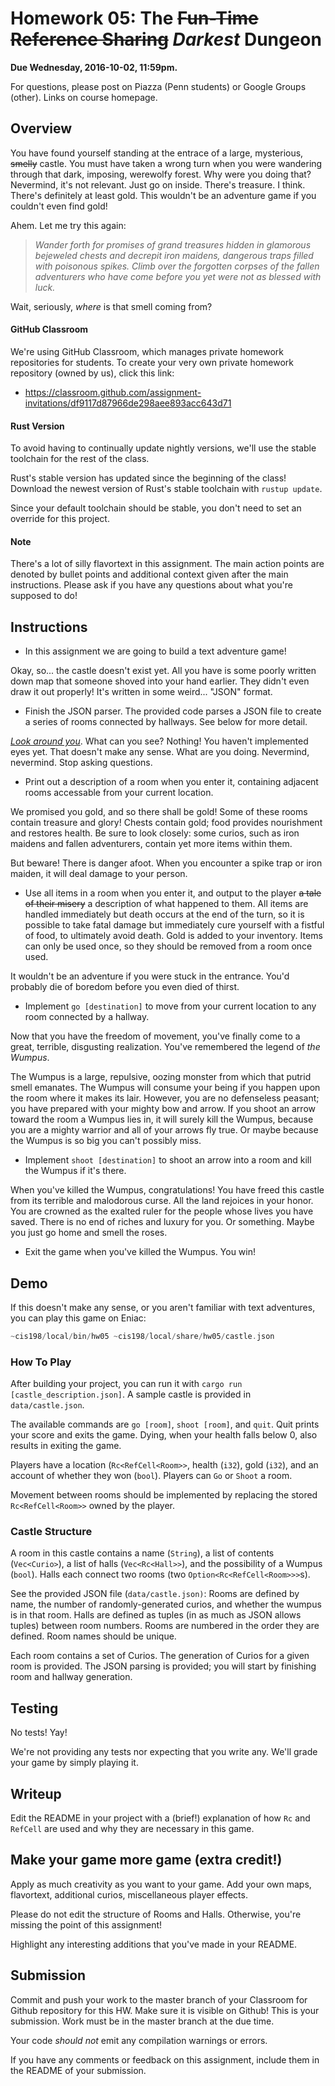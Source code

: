 # Homework 05: The ~~Fun-Time Reference Sharing~~ _Darkest_ Dungeon

**Due Wednesday, 2016-10-02, 11:59pm.**

For questions, please post on Piazza (Penn students) or Google Groups (other).
Links on course homepage.

## Overview

You have found yourself standing at the entrace of a large, mysterious,
~~smelly~~ castle. You must have taken a wrong turn when you were wandering
through that dark, imposing, werewolfy forest. Why were you doing that?
Nevermind, it's not relevant. Just go on inside. There's treasure. I think.
There's definitely at least gold. This wouldn't be an adventure game if you
couldn't even find gold!

Ahem. Let me try this again:

> _Wander forth for promises of grand treasures hidden in glamorous bejeweled
chests and decrepit iron maidens, dangerous traps filled with poisonous spikes.
Climb over the forgotten corpses of the fallen adventurers who have come before
you yet were not as blessed with luck._

Wait, seriously, _where_ is that smell coming from?

#### GitHub Classroom

We're using GitHub Classroom, which manages private homework repositories
for students. To create your very own private homework repository (owned by
us), click this link:

* https://classroom.github.com/assignment-invitations/df9117d87966de298aee893acc643d71

#### Rust Version

To avoid having to continually update nightly versions, we'll use the stable
toolchain for the rest of the class.

Rust's stable version has updated since the beginning of the class! Download the
newest version of Rust's stable toolchain with `rustup update`.

Since your default toolchain should be stable, you don't need to set an override
for this project.

#### Note

There's a lot of silly flavortext in this assignment. The main action points are
denoted by bullet points and additional context given after the main
instructions. Please ask if you have any questions about what you're supposed to
do!

## Instructions

- In this assignment we are going to build a text adventure game!

Okay, so... the castle doesn't exist yet. All you have is some poorly
written down map that someone shoved into your hand earlier. They didn't even
draw it out properly! It's written in some weird... "JSON" format.

- Finish the JSON parser. The provided code parses a JSON file to create a
  series of rooms connected by hallways. See below for more detail.

[*Look around you*][]. What can you see? Nothing! You haven't implemented eyes
yet. That doesn't make any sense. What are you doing. Nevermind, nevermind. Stop
asking questions.

[*Look around you*]: https://www.youtube.com/watch?v=gaI6kBVyu00

- Print out a description of a room when you enter it, containing  adjacent
  rooms accessable from your current location.

We promised you gold, and so there shall be gold! Some of these rooms contain
treasure and glory! Chests contain gold; food provides nourishment and restores
health. Be sure to look closely: some curios, such as iron maidens and fallen
adventurers, contain yet more items within them.

But beware! There is danger afoot. When you encounter a spike trap or iron
maiden, it will deal damage to your person.

- Use all items in a room when you enter it, and output to the player ~~a tale
  of their misery~~ a description of what happened to them. All items are
  handled immediately but death occurs at the end of the turn, so it is possible
  to take fatal damage but immediately cure yourself with a fistful of food, to
  ultimately avoid death. Gold is added to your inventory. Items can only be
  used once, so they should be removed from a room once used.

It wouldn't be an adventure if you were stuck in the entrance. You'd probably
die of boredom before you even died of thirst.

- Implement `go [destination]` to move from your current location to any
  room connected by a hallway.

Now that you have the freedom of movement, you've finally come to a great,
terrible, disgusting realization. You've remembered the legend of *the Wumpus*.

The Wumpus is a large, repulsive, oozing monster from which that putrid smell
emanates. The Wumpus will consume your being if you happen upon the room where
it makes its lair. However, you are no defenseless peasant; you have prepared
with your mighty bow and arrow. If you shoot an arrow toward the room a Wumpus
lies in, it will surely kill the Wumpus, because you are a mighty warrior and
all of your arrows fly true. Or maybe because the Wumpus is so big you can't
possibly miss.

- Implement `shoot [destination]` to shoot an arrow into a room and kill the
  Wumpus if it's there.

When you've killed the Wumpus, congratulations! You have freed this castle from
its terrible and malodorous curse. All the land rejoices in your honor. You are
crowned as the exalted ruler for the people whose lives you have saved. There is
no end of riches and luxury for you. Or something. Maybe you just go home and
smell the roses.

- Exit the game when you've killed the Wumpus. You win!

## Demo

If this doesn't make any sense, or you aren't familiar with text adventures, you
can play this game on Eniac:

```rust
~cis198/local/bin/hw05 ~cis198/local/share/hw05/castle.json
```

### How To Play

After building your project, you can run it with `cargo run
[castle_description.json]`. A sample castle is provided in `data/castle.json`.

The available commands are `go [room]`, `shoot [room]`, and `quit`. Quit prints
your score and exits the game. Dying, when your health falls below 0, also
results in exiting the game.

Players have a location (`Rc<RefCell<Room>>`, health (`i32`), gold (`i32`), and
an account of whether they won (`bool`). Players can `Go` or `Shoot` a room.

Movement between rooms should be implemented by replacing the stored
`Rc<RefCell<Room>>` owned by the player.

### Castle Structure

A room in this castle contains a name (`String`), a list of contents
(`Vec<Curio>`), a list of halls (`Vec<Rc<Hall>>`), and the possibility of a
Wumpus (`bool`). Halls each connect two rooms (two
`Option<Rc<RefCell<Room>>>`s).

See the provided JSON file (`data/castle.json)`: Rooms are defined by name, the
number of randomly-generated curios, and whether the wumpus is in that room.
Halls are defined as tuples (in as much as JSON allows tuples) between room
numbers. Rooms are numbered in the order they are defined. Room names should be
unique.

Each room contains a set of Curios. The generation of Curios for a given room is
provided. The JSON parsing is provided; you will start by finishing room and
hallway generation.

## Testing

No tests! Yay!

We're not providing any tests nor expecting that you write any. We'll grade your
game by simply playing it.

## Writeup

Edit the README in your project with a (brief!) explanation of how `Rc` and
`RefCell` are used and why they are necessary in this game.

## Make your game more game (extra credit!)

Apply as much creativity as you want to your game. Add your own maps,
flavortext, additional curios, miscellaneous player effects.

Please do not edit the structure of Rooms and Halls. Otherwise, you're missing
the point of this assignment!

Highlight any interesting additions that you've made in your README.

## Submission

Commit and push your work to the master branch of your Classroom for Github
repository for this HW. Make sure it is visible on Github! This is your
submission. Work must be in the master branch at the due time.

Your code _should not_ emit any compilation warnings or errors.

If you have any comments or feedback on this assignment, include them in the
README of your submission.
